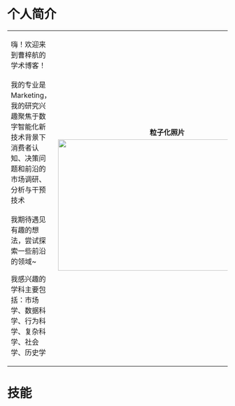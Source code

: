 # 个人简介

<table>
    <tbody>
        <tr>
            <td>
                <p>
                    嗨！欢迎来到曹梓航的学术博客！<br>
                    <br>
                    我的专业是Marketing，我的研究兴趣聚焦于数字智能化新技术背景下消费者认知、决策问题和前沿的市场调研、分析与干预技术<br>
                    <br>
                    我期待遇见有趣的想法，尝试探索一些前沿的领域~
                </p>
                <p>
                    我感兴趣的学科主要包括：市场学、数据科学、行为科学、复杂科学、社会学、历史学
                </p>
            </td>
            <td>
                <p align='center' style="line-height: 1; margin-bottom: 8px; margin-top: 8px; font-weight: bold">
                    粒子化照片
                </p>
                <img src="https://img.czhread.asia/img/202306261616374.gif" width='500' height='300' style='padding-top: 0em;'>
            </td>
        </tr>
    </tbody>
</table>



# 技能







